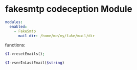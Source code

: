 # fakesmtp codeception Module

```yaml
modules:
  enabled:
    - FakeSmtp
      mail-dir: /home/me/my/fake/mail/dir
```

functions:

```php
$I->resetEmails();

$I->seeInLastEmail($string)
```
